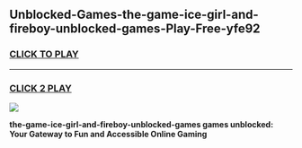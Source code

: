 
## Unblocked-Games-the-game-ice-girl-and-fireboy-unblocked-games-Play-Free-yfe92
<h3>
<a href="https://premium76.site?title=the-game-ice-girl-and-fireboy-unblocked-games&ref=23A">CLICK TO PLAY</a></h3>
<hr>

<h3>
<a href="https://premium76.site?title=the-game-ice-girl-and-fireboy-unblocked-games&ref=23A">CLICK 2 PLAY</a>
  
</h3>

<a href="https://premium76.site?title=the-game-ice-girl-and-fireboy-unblocked-games&ref=23A"><img src="https://clearcache.store/games.png"></a>


**the-game-ice-girl-and-fireboy-unblocked-games games unblocked: Your Gateway to Fun and Accessible Online Gaming**

